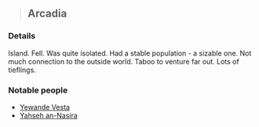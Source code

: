 >## Arcadia

### Details

Island. Fell. Was quite isolated. Had a stable population - a sizable one. Not much connection to the outside world. Taboo to venture far out. Lots of tieflings. 

### Notable people
- [Yewande Vesta](../Characters/NPCs/Yewande%20Vesta.md)
- [Yahseh an-Nasira](../Characters/NPCs/Yahseh%20an-Nasira.md)